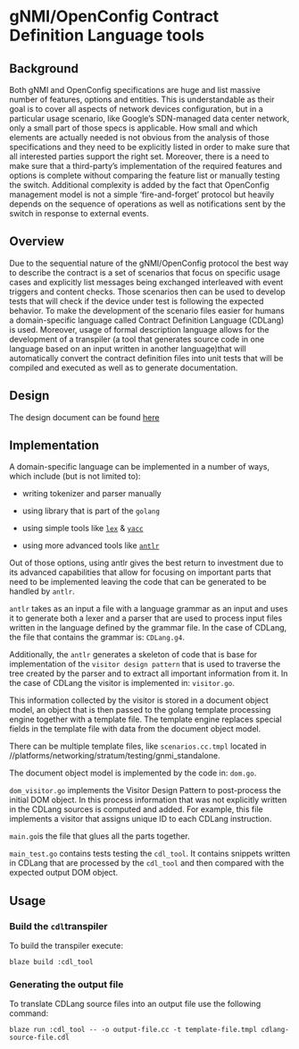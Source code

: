 <!--
Copyright 2019 Google LLC
Copyright 2019-present Open Networking Foundation

SPDX-License-Identifier: Apache-2.0
-->
# gNMI/OpenConfig Contract Definition Language tools

## Background

Both gNMI and OpenConfig specifications are huge and list massive number of
features, options and entities. This is understandable as their goal is to cover
all aspects of network devices configuration, but in a particular usage
scenario, like Google’s SDN-managed data center network, only a small part of
those specs is applicable. How small and which elements are actually needed is
not obvious from the analysis of those specifications and they need to be
explicitly listed in order to make sure that all interested parties support the
right set. Moreover, there is a need to make sure that a third-party’s
implementation of the required features and options is complete without
comparing the feature list or manually testing the switch. Additional complexity
is added by the fact that OpenConfig management model is not a simple
‘fire-and-forget’ protocol but heavily depends on the sequence of operations as
well as notifications sent by the switch in response to external events.

## Overview

Due to the sequential nature of the gNMI/OpenConfig protocol the best way to
describe the contract is a set of scenarios that focus on specific usage cases
and explicitly list messages being exchanged interleaved with event triggers
and content checks. Those scenarios then can be used to develop tests that will
check if the device under test is following the expected behavior. To make the
development of the scenario files easier for humans a domain-specific language
called Contract Definition Language (CDLang) is used. Moreover, usage of formal
description language allows for the development of a transpiler (a tool that
generates source code in one language based on an input written in another
language)that will automatically convert the contract definition files into unit
tests that will be compiled and executed as well as to generate documentation.

## Design

The design document can be found
[here](g3doc/cdlang.md)

## Implementation

A domain-specific language can be implemented in a number of ways, which include
(but is not limited to):

-   writing tokenizer and parser manually

-   using library that is part of the `golang`

-   using simple tools like
    [`lex`](https://en.wikipedia.org/wiki/Lex_(software))
    & [`yacc`](https://en.wikipedia.org/wiki/Yacc)

-   using more advanced tools like [`antlr` ](http://www.antlr.org/)

Out of those options, using antlr gives the best return to investment due to its
advanced capabilities that allow for focusing on important parts that need to be
implemented leaving the code that can be generated to be handled by `antlr`.

`antlr` takes as an input a file with a language grammar as an input and uses it
to generate both a lexer and a parser that are used to process input files
written in the language defined by the grammar file. In the case of CDLang, the
file that contains the grammar is: `CDLang.g4`.

Additionally, the `antlr` generates a skeleton of code that is base for
implementation of the `visitor design pattern` that is used to traverse the tree
created by the parser and to extract all important information from it. In the
case of CDLang the visitor is implemented in: `visitor.go`.

This information collected by the visitor is stored in a document object model,
an object that is then passed to the golang template processing engine together
with a template file. The template engine replaces special fields in the
template file with data from the document object model.

There can be multiple template files, like `scenarios.cc.tmpl` located in
//platforms/networking/stratum/testing/gnmi_standalone.

The document object model is implemented by the code in: `dom.go`.

`dom_visitor.go` implements the Visitor Design Pattern to post-process the
initial DOM object. In this process information that was not explicitly written
in the CDLang sources is computed and added. For example, this file implements a
visitor that assigns unique ID to each CDLang instruction.

`main.go`is the file that glues all the parts together.

`main_test.go` contains tests testing the `cdl_tool`. It contains snippets
written in CDLang that are processed by the `cdl_tool` and then compared with
the expected output DOM object.

## Usage

### Build the `cdl`transpiler

To build the transpiler execute:

```shell
blaze build :cdl_tool
```

### Generating the output file

To translate CDLang source files into an output file use the following command:

```shell
blaze run :cdl_tool -- -o output-file.cc -t template-file.tmpl cdlang-source-file.cdl
```
